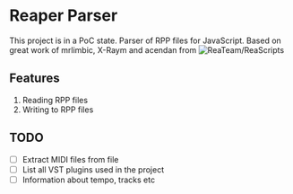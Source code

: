 # Reaper Parser

This project is in a PoC state.
Parser of RPP files for JavaScript.
Based on great work of mrlimbic, X-Raym and acendan from ![ReaTeam/ReaScripts](https://github.com/ReaTeam/ReaScripts)

## Features

1. Reading RPP files
1. Writing to RPP files

## TODO

- [ ] Extract MIDI files from file
- [ ] List all VST plugins used in the project
- [ ] Information about tempo, tracks etc

